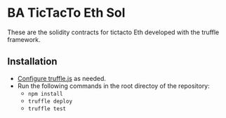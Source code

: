 # BA  TicTacTo Eth Sol

These are the solidity contracts for tictacto Eth developed with the truffle framework.

## Installation

* [Configure truffle.js](https://truffleframework.com/docs/truffle/reference/configuration) as needed.
* Run the following commands in the root directoy of the repository:
  * `npm install`
  * `truffle deploy`
  * `truffle test`